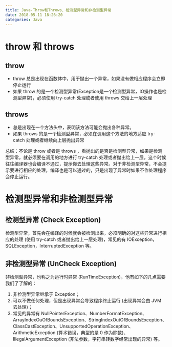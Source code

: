 ```yaml
---
title: Java-Throw和Throws、检测型异常和非检测型异常
date: 2018-05-11 18:26:20
categories: Java
---
```


# throw 和 throws

## throw

- throw 总是出现在函数体中，用于抛出一个异常，如果没有做相应程序会立即停止运行
- 如果 throw 的是一个检测型异常(Exception是一个检测型异常，IO操作也是检测型异常)，必须使用 try-catch 处理或者使用 throws 交给上一层处理

## throws

- 总是出现在一个方法头中，表明该方法可能会抛出各种异常。
- 如果 throws 的是一个检测型异常，必须在调用这个方法的地方适应 try-catch 处理或者继续向上层抛出异常

总结：不论是 throw 或者是 throws ，看抛出的是否是检测型异常，如果是检测型异常，就必须要在调用的地方进行 try-catch 处理或者抛出给上一层，这个时候往往编译器也会编译不通过，提示你去处理这些异常。对于非检测型异常，不会提示要进行相应的处理，编译也是可以通过的，只是出现了异常时如果不作处理程序会停止运行。

<!-- more -->

# 检测型异常和非检测型异常

## 检测型异常 (Check Exception)

检测型异常，首先会在编译的时候就会被检测出来，必须明确的对这些异常进行相应的处理 (使用 try-catch 或者抛出给上一层处理)，常见的有 IOException，SQLException，InterruptedException 等。

## 非检测型异常 (UnCheck Exception)

非检测型异常，也称之为运行时异常 (RunTimeException)，他有如下的几点需要我们了了解的：

1. 非检测型异常继承于 Exception；
2. 可以不做任何处理，但是出现异常会导致程序终止运行 (出现异常会由 JVM 去处理)；
3. 常见的异常有 NullPointerException、NumberFormatException、ArrayIndexOuOfBoundsException、StringIndexOutOfBoundsException、ClassCastException、UnsupportedOperationException、ArithmeticException (算术错误，典型的是 0 作为除数)、IllegalArgumentException (非法参数，字符串转数字经常出现的异常) 等。